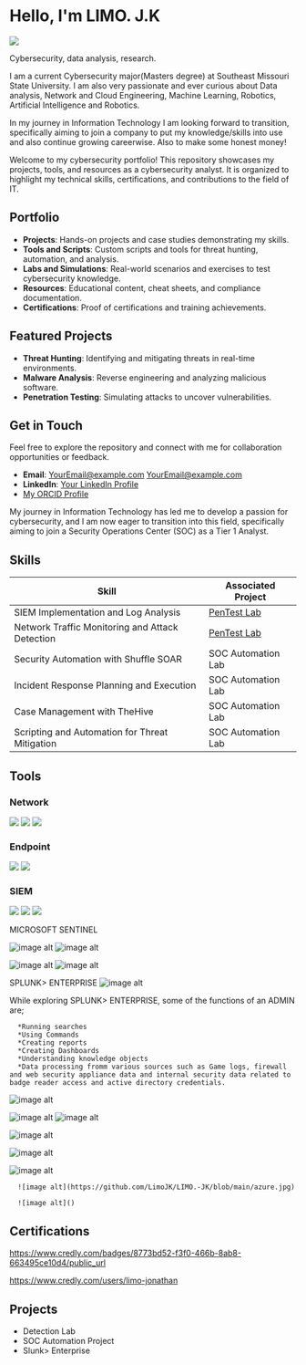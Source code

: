 # Hello, I'm LIMO. J.K
<a href="https://linkedin.com/in/limo-jonathan-158680178"><img src="https://img.shields.io/badge/-LinkedIn-0072b1?&style=for-the-badge&logo=linkedin&logoColor=white" /></a>

Cybersecurity, data analysis, research.

I am a current Cybersecurity major(Masters degree) at Southeast Missouri State University. I am also very passionate and ever curious about Data analysis, Network and Cloud Engineering, Machine Learning, Robotics, Artificial Intelligence and Robotics.


In my journey in Information Technology I am looking forward to transition, specifically aiming to join a company to put my knowledge/skills into use and also continue growing careerwise. Also to make some honest money!


Welcome to my cybersecurity portfolio! This repository showcases my projects, tools, and resources as a cybersecurity analyst. It is organized to highlight my technical skills, certifications, and contributions to the field of IT.

## Portfolio

- **Projects**: Hands-on projects and case studies demonstrating my skills.
- **Tools and Scripts**: Custom scripts and tools for threat hunting, automation, and analysis.
- **Labs and Simulations**: Real-world scenarios and exercises to test cybersecurity knowledge.
- **Resources**: Educational content, cheat sheets, and compliance documentation.
- **Certifications**: Proof of certifications and training achievements.

## Featured Projects

- **Threat Hunting**: Identifying and mitigating threats in real-time environments.
- **Malware Analysis**: Reverse engineering and analyzing malicious software.
- **Penetration Testing**: Simulating attacks to uncover vulnerabilities.

## Get in Touch

Feel free to explore the repository and connect with me for collaboration opportunities or feedback.

- **Email**: [YourEmail@example.com](jlimo1s@semo.edu) [YourEmail@example.com](limojonathan43@gmail.com)
- **LinkedIn**: [Your LinkedIn Profile](www.linkedin.com/in/limo-jonathan-158680178)
- [My ORCID Profile](https://orcid.org/0009-0002-1682-8614)



My journey in Information Technology  has led me to develop a passion for cybersecurity, and I am now eager to transition into this field, specifically aiming to join a Security Operations Center (SOC) as a Tier 1 Analyst.

## Skills

| Skill                                         | Associated Project         |
|-----------------------------------------------|----------------------------|
| SIEM Implementation and Log Analysis          | <a href="https://google.com">PenTest Lab</a>|
| Network Traffic Monitoring and Attack Detection | <a href="https://google.com">PenTest Lab</a>|
| Security Automation with Shuffle SOAR         | SOC Automation Lab|
| Incident Response Planning and Execution      | SOC Automation Lab|
| Case Management with TheHive                  | SOC Automation Lab|
| Scripting and Automation for Threat Mitigation | SOC Automation Lab|

## Tools

### Network
<div>
    <img src="https://img.shields.io/badge/-Wireshark-1679A7?&style=for-the-badge&logo=Wireshark&logoColor=white" />
    <img src="https://img.shields.io/badge/-Suricata-EF3B2D?&style=for-the-badge&logo=Suricata&logoColor=white" />
    <img src="https://img.shields.io/badge/-Zeek-777BB4?&style=for-the-badge&logo=Zeek&logoColor=white" />
</div>

### Endpoint
<div>
    <img src="https://img.shields.io/badge/-Microsoft_Defender_for_Endpoint-00A4EF?&style=for-the-badge&logo=Microsoft&logoColor=white" />
    <img src="https://img.shields.io/badge/-Velociraptor-4B275F?&style=for-the-badge&logo=Velociraptor&logoColor=white" />
</div>

### SIEM
<div>
    <img src="https://img.shields.io/badge/-Microsoft_Sentinel-0078D4?&style=for-the-badge&logo=Microsoft&logoColor=white" />
    <img src="https://img.shields.io/badge/-Splunk-000000?&style=for-the-badge&logo=Splunk&logoColor=white" />
    <img src="https://img.shields.io/badge/-Elastic-005571?&style=for-the-badge&logo=Elastic&logoColor=white" />

    
</div>







MICROSOFT SENTINEL

![image alt](https://github.com/LimoJK/LIMO.-JK/blob/4ba0b167c43ac876bdd9fb73a720e1e37691cb36/sentinel.png)   ![image alt](https://github.com/LimoJK/LIMO.-JK/blob/60aab478061bc2ac47d6eb3eed4e182a764f44d2/azure.jpg)       

 ![image alt](https://github.com/LimoJK/LIMO.-JK/blob/5e438a5e408d37be0bd4b09b2a9f70d9c65a35bd/Azure%202.jpg) ![image alt](https://github.com/LimoJK/LIMO.-JK/blob/c12e5d9b5698fa1102bd898b2ed25b5a9d69fde2/azure%20sentinel.png) 




SPLUNK> ENTERPRISE
![image alt](https://github.com/LimoJK/LIMO.-JK/blob/main/Screenshot%202025-01-19%20201136.png) 



While exploring SPLUNK> ENTERPRISE, some of the functions of an ADMIN are;

      *Running searches
      *Using Commands
      *Creating reports
      *Creating Dashboards
      *Understanding knowledge objects
      *Data processing fromm various sources such as Game logs, firewall and web security appliance data and internal security data related to badge reader access and active directory credentials.

 ![image alt](https://github.com/LimoJK/LIMO.-JK/blob/a8243574d0b35b163015222bdcc86d0a8df726a1/Screenshot%202025-01-19%20202204.png)


![image alt](https://github.com/LimoJK/LIMO.-JK/blob/9414dea261858b308cf71827215169c0ed141e8e/Screenshot%202025-01-19%20194413.png)
![image alt](https://github.com/LimoJK/LIMO.-JK/blob/3a83222b6e763c8354bf9e6769364d6fdce3e7c6/Screenshot%202025-01-19%20201213.png)


![image alt](https://github.com/LimoJK/LIMO.-JK/blob/b520b54f664995f67a0ed2920cad5a55c2e4d668/Screenshot%202025-01-19%20202957.png)

![image alt](https://github.com/LimoJK/LIMO.-JK/blob/bb880f067ce70c6b6eaa5b320aec3a04a4766557/Screenshot%202025-01-19%20202854.png)

![image alt]()
    
    
      


      ![image alt](https://github.com/LimoJK/LIMO.-JK/blob/main/azure.jpg)

      ![image alt]() 


      


## Certifications
<div>
  <div data-iframe-width="150" data-iframe-height="270" data-share-badge-id="8773bd52-f3f0-466b-8ab8-663495ce10d4" data-share-badge-host="https://www.credly.com"></div><script type="text/javascript" async src="//cdn.credly.com/assets/utilities/embed.js"></script>
  
  https://www.credly.com/badges/8773bd52-f3f0-466b-8ab8-663495ce10d4/public_url
  
  https://www.credly.com/users/limo-jonathan
  
</div>

## Projects
- Detection Lab
- SOC Automation Project
- Slunk> Enterprise
